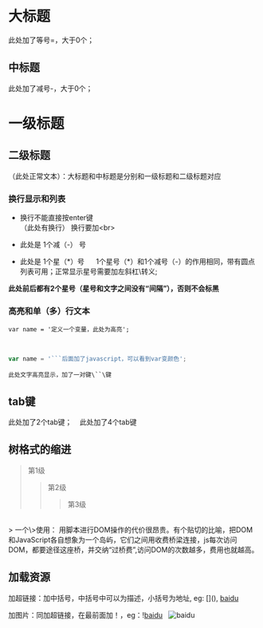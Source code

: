 大标题
====
此处加了等号\=，大于0个；

中标题
---
此处加了减号\-，大于0个；

# 一级标题
## 二级标题 
（此处正常文本）：大标题和中标题是分别和一级标题和二级标题对应


### 换行显示和列表
- 换行不能直接按enter键<br>（此处有换行）
换行要加\<br>

- 此处是 1个减（\-） 号
* 此处是 1个星（\*）号     
1个星号（\*）和1个减号（-）的作用相同，带有圆点列表可用；正常显示星号需要加左斜杠\\转义;

**此处前后都有2个星号（星号和文字之间没有“间隔”），否则不会标黑**


### 高亮和单（多）行文本
```
var name = '定义一个变量，此处为高亮';
```
<br>

```javascript
var name = '```后面加了javascript，可以看到var变颜色';
```

`此处文字高亮显示，加了一对键\``\键 `


tab键
---
  此处加了2个tab键；
    此处加了4个tab键 
    
    
树格式的缩进
---
> 第1级
>> 第2级
>>> 第3级
<br>
> 一个\>使用： 用脚本进行DOM操作的代价很昂贵。有个贴切的比喻，把DOM和JavaScript各自想象为一个岛屿，它们之间用收费桥梁连接，js每次访问DOM，都要途径这座桥，并交纳“过桥费”,访问DOM的次数越多，费用也就越高。

加载资源
---
加超链接：加中括号，中括号中可以为描述，小括号为地址, eg: \[](), 
[baidu](http://baidu.com)  

加图片：同加超链接，在最前面加！，eg：\![baidu](http://www.baidu.com/img/bdlogo.gif)  
![baidu](http://www.baidu.com/img/bdlogo.gif)   

